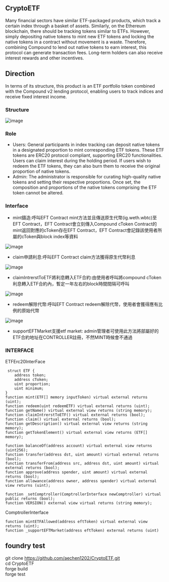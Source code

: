 ## CryptoETF
Many financial sectors have similar ETF-packaged products, which track a certain index through a basket of assets. Similarly, on the Ethereum blockchain, there should be tracking tokens similar to ETFs. However, simply depositing native tokens to mint new ETF tokens and locking the native tokens in a contract without movement is a waste. Therefore, combining Compound to lend out native tokens to earn interest, this protocol can generate transaction fees. Long-term holders can also receive interest rewards and other incentives.

## Direction
In terms of its structure, this product is an ETF portfolio token combined with the Compound v2 lending protocol, enabling users to track indices and receive fixed interest income.

### Structure
![image](https://github.com/aechen1202/CryptoETF/assets/16042619/3aafffc4-0a9c-4694-b664-ab18880ba8b2)


### Role
* Users: General participants in index tracking can deposit native tokens in a designated proportion to mint corresponding ETF tokens. These ETF tokens are ERC20 protocol compliant, supporting ERC20 functionalities. Users can claim interest during the holding period. If users wish to redeem the ETF tokens, they can also burn them to receive the original proportion of native tokens.
* Admin: The administrator is responsible for curating high-quality native tokens and setting their respective proportions. Once set, the composition and proportions of the native tokens comprising the ETF token cannot be altered.

### Interface
* mint鑄造:呼叫EFT Contract mint方法並且傳送原生代幣(ig.weth.wbtc)至EFT Contract，EFT Contract會立刻傳入Compound cToken Contract的mint返回對應的cToken存在EFT Contract，EFT Contract會記錄該使用者所屬的cToken與block index等資料

![image](https://github.com/aechen1202/CryptoETF/assets/16042619/258b4eee-094e-43ac-9168-e81cccb020b4)


* claim申請利息:呼叫EFT Contract claim方法獲得原生代幣利息

![image](https://github.com/aechen1202/CryptoETF/assets/16042619/15c69791-56af-4c26-873c-331dcd544870)


* claimIntrerstToETF將利息轉入ETF合約:由使用者呼叫將compound cToken利息轉入ETF合約內，暫定一年左右的block時間間隔可呼叫

![image](https://github.com/aechen1202/CryptoETF/assets/16042619/bfa3d209-8527-4cd0-9609-1f2c5a3dc9bb)



* redeem解除代幣:呼叫EFT Contract redeem解除代幣，使用者會獲得應有比例的原始代幣


![image](https://github.com/aechen1202/CryptoETF/assets/16042619/9cb6d8e1-3dd1-4d80-b1f6-86aaab976024)



* supportEFTMarket支援etf market: admin管理者可使用此方法將部屬好的ETF合約地址在CONTROLLER註冊，不然MINT時候會不通過

### INTERFACE
ETFErc20InterFace

     struct ETF { 
        address token;
        address cToken;
        uint proportion;
        uint minimum;
    }
    function mint(ETF[] memory inputToken) virtual external returns (uint);
    function redeem(uint redeemETF) virtual external returns (uint);
    function getName() virtual external view returns (string memory);
    function claimIntrerstToETF() virtual external returns (bool);
    function claim() virtual external returns (bool);
    function getDescription() virtual external view returns (string memory);
    function getTokenElement() virtual external view returns (ETF[] memory);
   
    function balanceOf(address account) virtual external view returns (uint256);
    function transfer(address dst, uint amount) virtual external returns (bool);
    function transferFrom(address src, address dst, uint amount) virtual external returns (bool);
    function approve(address spender, uint amount) virtual external returns (bool);
    function allowance(address owner, address spender) virtual external view returns (uint);

    function _setComptroller(ComptrollerInterface newComptroller) virtual public returns (bool);
    function VERSION() external view virtual returns (string memory);

ComptrollerInterface

    function mintETFAllowed(address eftToken) virtual external view returns (uint);
    function _supportEFTMarket(address eftToken) external returns (uint)

## foundry test
git clone https://github.com/aechen1202/CryptoETF.git  
cd CryptoETF  
forge build  
forge test





